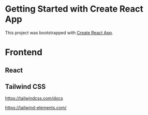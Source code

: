 # Getting Started with Create React App

This project was bootstrapped with [Create React App](https://github.com/facebook/create-react-app).

# Frontend

## React

## Tailwind CSS

https://tailwindcss.com/docs

https://tailwind-elements.com/
